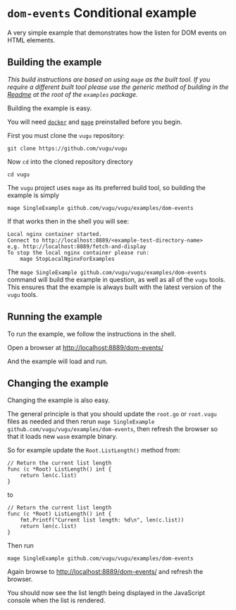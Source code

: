# `dom-events` Conditional example

A very simple example that demonstrates how the listen for DOM events on HTML elements.

## Building the example

*This build instructions are based on using `mage` as the built tool. If you require a different built tool please use the generic method of building in the [Readme](https://github.com/vugu/vugu/blob/master/examples/Readme.md) at the root of the `examples` package.*

Building the example is easy. 

You will need [`docker`](docker.com) and [`mage`](https://magefile.org/) preinstalled before you begin.

First you must clone the `vugu` repository:

`git clone https://github.com/vugu/vugu`

Now `cd` into the cloned repository directory

`cd vugu`

The `vugu` project uses `mage` as its preferred build tool, so building the example is simply

`mage SingleExample github.com/vugu/vugu/examples/dom-events`

If that works then in the shell you will see:

```
Local nginx container started.
Connect to http://localhost:8889/<example-test-directory-name>
e,g. http://localhost:8889/fetch-and-display
To stop the local nginx container please run:
	mage StopLocalNginxForExamples
```

The `mage SingleExample github.com/vugu/vugu/examples/dom-events` command will build the example in question, as well as all of the `vugu` tools. This ensures that the example is always built with the latest version of the `vugu` tools.

## Running the example

To run the example, we follow the instructions in the shell. 

Open a browser at [http://localhost:8889/dom-events/](http://localhost:8889/dom-events/)

And the example will load and run.

## Changing the example

Changing the example is also easy.

The general principle is that you should update the `root.go` or `root.vugu` files as needed and then rerun `mage SingleExample github.com/vugu/vugu/examples/dom-events`, then refresh the browser so that it loads new `wasm` example binary. 

So for example update the `Root.ListLength()` method from:

```
// Return the current list length
func (c *Root) ListLength() int {
	return len(c.list)
}
```

to

```
// Return the current list length
func (c *Root) ListLength() int {
    fmt.Printf("Current list length: %d\n", len(c.list))
	return len(c.list)
}
```

Then run

```
mage SingleExample github.com/vugu/vugu/examples/dom-events
```

Again browse to [http://localhost:8889/dom-events/](http://localhost:8889/dom-events/) and refresh the browser.

You should now see the list length being displayed in the JavaScript console when the list is rendered.
